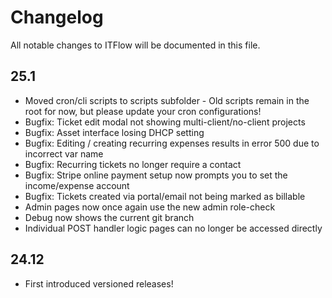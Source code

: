# Changelog

All notable changes to ITFlow will be documented in this file.

## 25.1
- Moved cron/cli scripts to scripts subfolder - Old scripts remain in the root for now, but please update your cron configurations!
- Bugfix: Ticket edit modal not showing multi-client/no-client projects
- Bugfix: Asset interface losing DHCP setting
- Bugfix: Editing / creating recurring expenses results in error 500 due to incorrect var name
- Bugfix: Recurring tickets no longer require a contact
- Bugfix: Stripe online payment setup now prompts you to set the income/expense account
- Bugfix: Tickets created via portal/email not being marked as billable 
- Admin pages now once again use the new admin role-check
- Debug now shows the current git branch
- Individual POST handler logic pages can no longer be accessed directly

## 24.12

- First introduced versioned releases!
